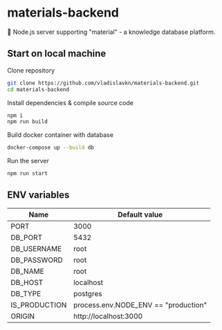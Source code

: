 # materials-backend

📝 Node.js server supporting "material" - a knowledge database platform.

## Start on local machine

Clone repository

```bash
git clone https://github.com/vladislavkn/materials-backend.git
cd materials-backend
```

Install dependencies & compile source code

```bash
npm i
npm run build
```

Build docker container with database

```bash
docker-compose up --build db
```

Run the server

```bash
npm run start
```

## ENV variables

| Name          | Default value                        |
| ------------- | ------------------------------------ |
| PORT          | 3000                                 |
| DB_PORT       | 5432                                 |
| DB_USERNAME   | root                                 |
| DB_PASSWORD   | root                                 |
| DB_NAME       | root                                 |
| DB_HOST       | localhost                            |
| DB_TYPE       | postgres                             |
| IS_PRODUCTION | process.env.NODE_ENV == "production" |
| ORIGIN        | http://localhost:3000                |
